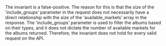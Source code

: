The invariant is a false-positive. The reason for this is that the size of the 'include_groups' parameter in the request does not necessarily have a direct relationship with the size of the 'available_markets' array in the response. The 'include_groups' parameter is used to filter the albums based on their types, and it does not dictate the number of available markets for the albums returned. Therefore, the invariant does not hold for every valid request on the API.
